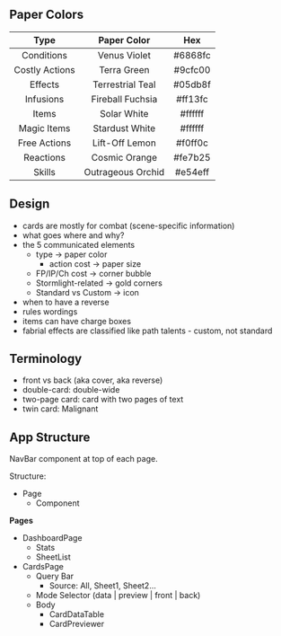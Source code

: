 ## Paper Colors

| Type           | Paper Color       | Hex    |
| :------------: | :---------------: | :----: |
| Conditions     | Venus Violet      | #6868fc |
| Costly Actions | Terra Green       | #9cfc00 |
| Effects        | Terrestrial Teal  | #05db8f |
| Infusions      | Fireball Fuchsia  | #ff13fc |
| Items          | Solar White       | #ffffff |
| Magic Items    | Stardust White    | #ffffff |
| Free Actions   | Lift-Off Lemon    | #f0ff0c |
| Reactions      | Cosmic Orange     | #fe7b25 |
| Skills         | Outrageous Orchid | #e54eff |


## Design

- cards are mostly for combat  (scene-specific information)
- what goes where and why?
- the 5 communicated elements
    - type                ->  paper color
        - action cost     ->  paper size
    - FP/IP/Ch cost       ->  corner bubble
    - Stormlight-related  ->  gold corners
    - Standard vs Custom  ->  icon
- when to have a reverse
- rules wordings
- items can have charge boxes
- fabrial effects are classified like path talents - custom, not standard


## Terminology

- front vs back (aka cover, aka reverse)
- double-card:  double-wide
- two-page card:  card with two pages of text
- twin card:  Malignant


## App Structure

NavBar component at top of each page.

Structure:
- Page
  - Component

**Pages**

- DashboardPage
  - Stats
  - SheetList
- CardsPage
  - Query Bar
      - Source: All, Sheet1, Sheet2...
  - Mode Selector  (data | preview | front | back)
  - Body
    - CardDataTable
    - CardPreviewer


